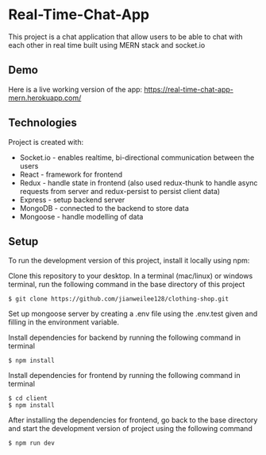 # Real-Time-Chat-App

This project is a chat application that allow users to be able to chat with each other in real time built using MERN stack and socket.io

## Demo

Here is a live working version of the app: https://real-time-chat-app-mern.herokuapp.com/

## Technologies

Project is created with:

- Socket.io - enables realtime, bi-directional communication between the users
- React - framework for frontend
- Redux - handle state in frontend (also used redux-thunk to handle async requests from server and redux-persist to persist client data)
- Express - setup backend server
- MongoDB - connected to the backend to store data
- Mongoose - handle modelling of data

## Setup

To run the development version of this project, install it locally using npm:

Clone this repository to your desktop. In a terminal (mac/linux) or windows terminal, run the following command in the base directory of this project

```
$ git clone https://github.com/jianweilee128/clothing-shop.git
```

Set up mongoose server by creating a .env file using the .env.test given and filling in the environment variable.

Install dependencies for backend by running the following command in terminal

```
$ npm install
```

Install dependencies for frontend by running the following command in terminal

```
$ cd client
$ npm install
```

After installing the dependencies for frontend, go back to the base directory and start the development version of project using the following command

```
$ npm run dev
```
